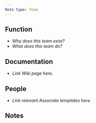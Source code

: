 ```yaml
---
Note type: Team
---
```


## Function

- *Why does this team exist?*
- *What does this team do?*

## Documentation

- *Link Wiki page here.*

## People

- *Link relevant Associate templates here.*

## Notes

